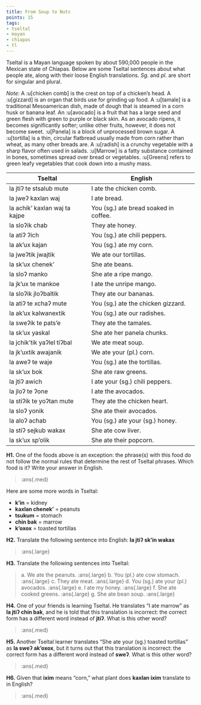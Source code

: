 ```yaml
---
title: From Soup to Nuts
points: 15
tags:
- tseltal
- mayan
- chiapas
- tl
---
```


Tseltal is a Mayan language spoken by about 590,000 people in the Mexican state of Chiapas. Below are
some Tseltal sentences about what people ate, along with their loose English translations. *Sg.* and *pl.* are
short for singular and plural.

*Note:* A :u[chicken comb] is the crest on top of a chicken’s head. A :u[gizzard] is an organ that birds use for grinding
up food. A :u[tamale] is a traditional Mesoamerican dish, made of dough that is steamed in a corn husk or
banana leaf. An :u[avocado] is a fruit that has a large seed and green flesh with green to purple or black skin. As
an avocado ripens, it becomes significantly softer; unlike other fruits, however, it does not become sweet.
:u[Panela] is a block of unprocessed brown sugar. A :u[tortilla] is a thin, circular flatbread usually made from corn
rather than wheat, as many other breads are. A :u[radish] is a crunchy vegetable with a sharp flavor often used
in salads. :u[Marrow] is a fatty substance contained in bones, sometimes spread over bread or vegetables.
:u[Greens] refers to green leafy vegetables that cook down into a mushy mass.

| Tseltal | English |
| - | - |
| la jtiʔ te stsalub mute | I ate the chicken comb. |
| la jweʔ kaxlan waj | I ate bread. |
| la achik’ kaxlan waj ta kajpe | You (sg.) ate bread soaked in coffee. |
| la sloʔik chab | They ate honey. |
| la atiʔ ʔich | You (sg.) ate chili peppers. |
| la ak’ux kajan | You (sg.) ate my corn. |
| la jweʔtik jwajtik | We ate our tortillas. |
| la sk’ux chenek’ | She ate beans. |
| la sloʔ manko | She ate a ripe mango. |
| la jk’ux te mankoe | I ate the unripe mango. |
| la sloʔik jloʔbaltik | They ate our bananas. |
| la atiʔ te xchaʔ mute | You (sg.) ate the chicken gizzard. |
| la ak’ux kalwanextik | You (sg.) ate our radishes. |
| la sweʔik te pats’e | They ate the tamales. |
| la sk’ux yaskal | She ate her panela chunks. |
| la jchik’tik yaʔlel tiʔbal | We ate meat soup. |
| la jk’uxtik awajanik | We ate your (pl.) corn. |
| la aweʔ te waje | You (sg.) ate the tortillas. |
| la sk’ux bok | She ate raw greens. |
| la jtiʔ awich | I ate your (sg.) chili peppers. |
| la jloʔ te ʔone | I ate the avocados. |
| la stiʔik te yoʔtan mute | They ate the chicken heart. |
| la sloʔ yonik | She ate their avocados. |
| la aloʔ achab | You (sg.) ate your (sg.) honey. |
| la stiʔ sejkub wakax | She ate cow liver. |
| la sk’ux sp’olik | She ate their popcorn. |

**H1.** One of the foods above is an exception: the phrase(s) with this food do not follow the normal rules that
determine the rest of Tseltal phrases. Which food is it? Write your answer in English.

> :ans{.med}

Here are some more words in Tseltal:

- **k’in** = kidney
- **kaxlan chenek’** = peanuts
- **tsukum** = stomach
- **chin bak** = marrow
- **k’oxox** = toasted tortillas

**H2.** Translate the following sentence into English: **la jtiʔ sk’in wakax**

> :ans{.large}

**H3.** Translate the following sentences into Tseltal: 

> a. We ate the peanuts. :ans{.large}
> b. You (pl.) ate cow stomach. :ans{.large}
> c. They ate meat. :ans{.large}
> d. You (sg.) ate your (pl.) avocados. :ans{.large}
> e. I ate my honey. :ans{.large}
> f. She ate cooked greens. :ans{.large}
> g. She ate bean soup. :ans{.large}

**H4.** One of your friends is learning Tseltal. He translates “I ate marrow” as **la jtiʔ chin bak**, and he is told that
this translation is incorrect: the correct form has a different word instead of **jtiʔ**. What is this other word?

> :ans{.med}

**H5.** Another Tseltal learner translates “She ate your (sg.) toasted tortillas” as **la sweʔ ak’oxox**, but it turns
out that this translation is incorrect: the correct form has a different word instead of **sweʔ**. What is this other
word?

> :ans{.med}

**H6.** Given that **ixim** means “corn,” what plant does **kaxlan ixim** translate to in English?

> :ans{.med}